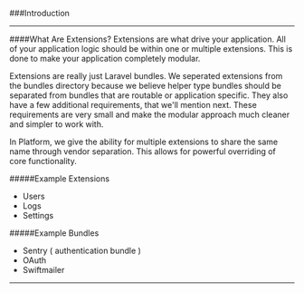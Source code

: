 ###Introduction

----------

####What Are Extensions?
Extensions are what drive your application.  All of your application logic should be within one or multiple extensions. This is done to make your application completely modular.

Extensions are really just Laravel bundles. We seperated extensions from the bundles directory because we believe helper type bundles should be separated from bundles that are routable or application specific. They also have a few additional requirements, that we'll mention next. These requirements are very small and make the modular approach much cleaner and simpler to work with.

In Platform, we give the ability for multiple extensions to share the same name through vendor separation. This allows for powerful overriding of core functionality.

#####Example Extensions
- Users
- Logs
- Settings

#####Example Bundles
- Sentry ( authentication bundle )
- OAuth
- Swiftmailer

----------
